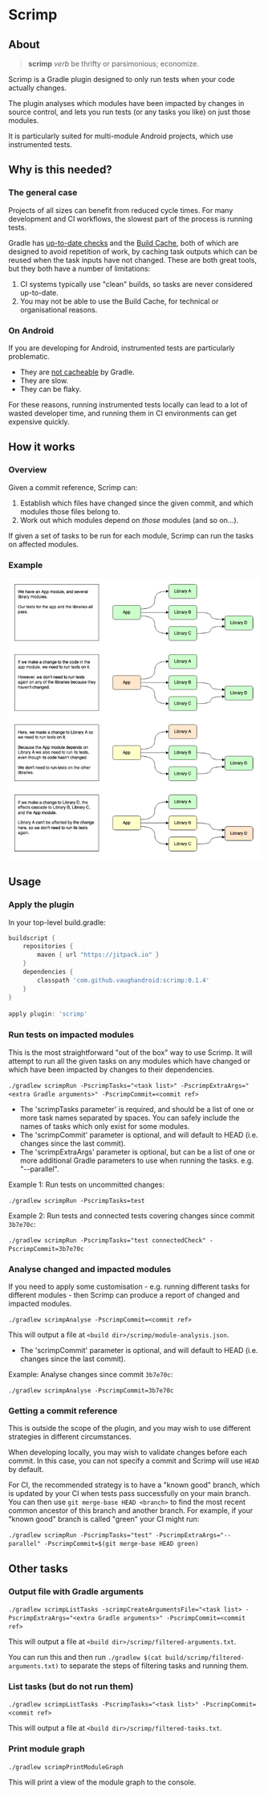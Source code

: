 # Scrimp

## About

> **scrimp**
  *verb*
  be thrifty or parsimonious; economize.

Scrimp is a Gradle plugin designed to only run tests when your code actually changes.

The plugin analyses which modules have been impacted by changes in source control, and lets you run tests (or any tasks you like) on just those modules.

It is particularly suited for multi-module Android projects, which use instrumented tests.


## Why is this needed?

### The general case

Projects of all sizes can benefit from reduced cycle times. For many development and CI workflows, the slowest part of the process is running tests.

Gradle has [up-to-date checks](https://docs.gradle.org/current/userguide/more_about_tasks.html#sec:up_to_date_checks) and the [Build Cache](https://docs.gradle.org/current/userguide/build_cache.html), both of which are designed to avoid repetition of work, by caching task outputs which can be reused when the task inputs have not changed. These are both great tools, but they both have a number of limitations:

1. CI systems typically use "clean" builds, so tasks are never considered up-to-date.
2. You may not be able to use the Build Cache, for technical or organisational reasons.

### On Android

If you are developing for Android, instrumented tests are particularly problematic.

* They are [not cacheable](https://issuetracker.google.com/issues/115873051) by Gradle.
* They are slow.
* They can be flaky.

For these reasons, running instrumented tests locally can lead to a lot of wasted developer time, and running them in CI environments can get expensive quickly.


## How it works

### Overview

Given a commit reference, Scrimp can:

1. Establish which files have changed since the given commit, and which modules those files belong to.
2. Work out which modules depend on *those* modules (and so on...).

If given a set of tasks to be run for each module, Scrimp can run the tasks on affected modules.

### Example

![Diagram showing an example project and which modules need to be re-tested when changes are made](doc/project_dependencies.png)


## Usage

### Apply the plugin

In your top-level build.gradle:

```groovy
buildscript {
    repositories {
        maven { url "https://jitpack.io" }
    }
    dependencies {
        classpath 'com.github.vaughandroid:scrimp:0.1.4'
    }
}

apply plugin: 'scrimp'
```

### Run tests on impacted modules

This is the most straightforward "out of the box" way to use Scrimp. It will attempt to run all the given tasks on any modules which have changed or which have been impacted by changes to their dependencies.

`./gradlew scrimpRun -PscrimpTasks="<task list>" -PscrimpExtraArgs="<extra Gradle arguments>" -PscrimpCommit=<commit ref>`

* The 'scrimpTasks parameter' is required, and should be a list of one or more task names separated by spaces. You can safely include the names of tasks which only exist for some modules.
* The 'scrimpCommit' parameter is optional, and will default to HEAD (i.e. changes since the last commit).
* The 'scrimpExtraArgs' parameter is optional, but can be a list of one or more additional Gradle parameters to use when running the tasks. e.g. "--parallel".

Example 1: Run tests on uncommitted changes:

`./gradlew scrimpRun -PscrimpTasks=test`

Example 2: Run tests and connected tests covering changes since commit `3b7e70c`:

`./gradlew scrimpRun -PscrimpTasks="test connectedCheck" -PscrimpCommit=3b7e70c`

### Analyse changed and impacted modules

If you need to apply some customisation - e.g. running different tasks for different modules - then Scrimp can produce a report of changed and impacted modules.

`./gradlew scrimpAnalyse -PscrimpCommit=<commit ref>`

This will output a file at `<build dir>/scrimp/module-analysis.json`.

* The 'scrimpCommit' parameter is optional, and will default to HEAD (i.e. changes since the last commit).

Example: Analyse changes since commit `3b7e70c`:

`./gradlew scrimpAnalyse -PscrimpCommit=3b7e70c`

### Getting a commit reference

This is outside the scope of the plugin, and you may wish to use different strategies in different circumstances.

When developing locally, you may wish to validate changes before each commit. In this case, you can not specify a commit and Scrimp will use `HEAD` by default.

For CI, the recommended strategy is to have a "known good" branch, which is updated by your CI when tests pass successfully on your main branch. You can then use `git merge-base HEAD <branch>` to find the most recent common ancestor of this branch and another branch. For example, if your "known good" branch is called "green" your CI might run:

`./gradlew scrimpRun -PscrimpTasks="test" -PscrimpExtraArgs="--parallel" -PscrimpCommit=$(git merge-base HEAD green)`


## Other tasks

### Output file with Gradle arguments

`./gradlew scrimpListTasks -scrimpCreateArgumentsFile="<task list> -PscrimpExtraArgs="<extra Gradle arguments>" -PscrimpCommit=<commit ref>`

This will output a file at `<build dir>/scrimp/filtered-arguments.txt`.

You can run this and then run `./gradlew $(cat build/scrimp/filtered-arguments.txt)` to separate the steps of filtering tasks and running them.

### List tasks (but do not run them)

`./gradlew scrimpListTasks -PscrimpTasks="<task list>" -PscrimpCommit=<commit ref>`

This will output a file at `<build dir>/scrimp/filtered-tasks.txt`.

### Print module graph

`./gradlew scrimpPrintModuleGraph`

This will print a view of the module graph to the console.
